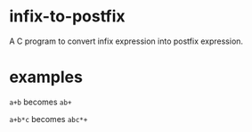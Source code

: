 # infix-to-postfix
A C program to convert infix expression into postfix expression.
# examples
`a+b` becomes `ab+`

`a+b*c` becomes `abc*+`

